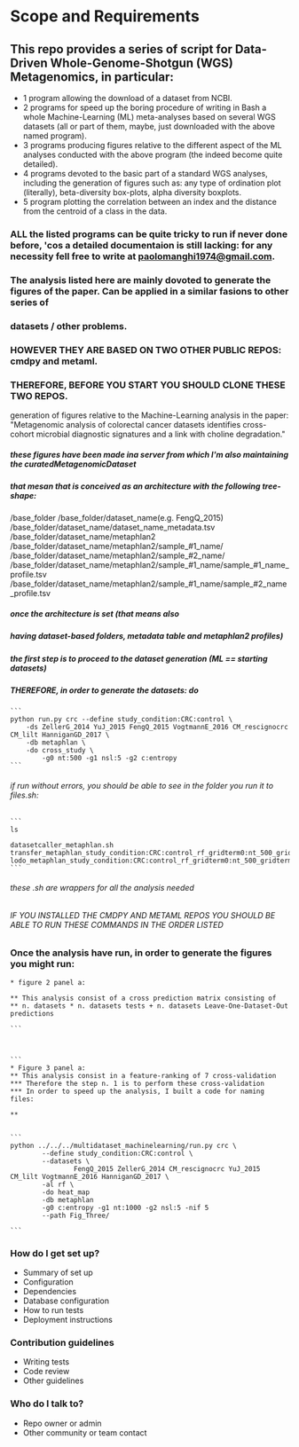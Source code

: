 # Scope and Requirements #

## This repo provides a series of script for Data-Driven Whole-Genome-Shotgun (WGS) Metagenomics, in particular:

* 1 program allowing the download of a dataset from NCBI.
* 2 programs for speed up the boring procedure of writing in Bash a whole Machine-Learning (ML) meta-analyses based on several WGS datasets (all or part of them, maybe, just downloaded with the above named program).  
* 3 programs producing figures relative to the different aspect of the ML analyses conducted with the above program (the indeed become quite detailed).
* 4 programs devoted to the basic part of a standard WGS analyses, including the generation of figures such as: any type of ordination plot (literally), beta-diversity box-plots, alpha diversity boxplots.
* 5 program plotting the correlation between an index and the distance from the centroid of a class in the data.

### ALL the listed programs can be quite tricky to run if never done before, 'cos a detailed documentaion is still lacking: for any necessity fell free to write at paolomanghi1974@gmail.com.

### The analysis listed here are mainly dovoted to generate the figures of the paper. Can be applied in a similar fasions to other series of
### datasets / other problems.
### HOWEVER THEY ARE BASED ON TWO OTHER PUBLIC REPOS: cmdpy and metaml.
### THEREFORE, BEFORE YOU START YOU SHOULD CLONE THESE TWO REPOS.

generation of figures relative to the Machine-Learning analysis in the paper: 
"Metagenomic analysis of colorectal cancer datasets identifies cross-cohort microbial diagnostic signatures and a link with choline degradation." 
 
##### these figures have been made ina  server from which I'm also maintaining the curatedMetagenomicDataset
##### that mesan that is conceived as an architecture with the following tree-shape:

/base_folder
/base_folder/dataset_name(e.g. FengQ_2015)
/base_folder/dataset_name/dataset_name_metadata.tsv
/base_folder/dataset_name/metaphlan2
/base_folder/dataset_name/metaphlan2/sample_#1_name/
/base_folder/dataset_name/metaphlan2/sample_#2_name/
/base_folder/dataset_name/metaphlan2/sample_#1_name/sample_#1_name_profile.tsv
/base_folder/dataset_name/metaphlan2/sample_#1_name/sample_#2_name_profile.tsv

##### once the architecture is set (that means also
##### having dataset-based folders, metadata table and metaphlan2 profiles)
##### the first step is to proceed to the dataset generation (ML == starting datasets)
##### THEREFORE, in order to generate the datasets: do

    ```
	python run.py crc --define study_condition:CRC:control \
		-ds ZellerG_2014 YuJ_2015 FengQ_2015 VogtmannE_2016 CM_rescignocrc CM_lilt HanniganGD_2017 \
		-db metaphlan \
		-do cross_study \
			-g0 nt:500 -g1 nsl:5 -g2 c:entropy
	```

###### if run without errors, you should be able to see in the folder you run it to files.sh:

    ```
	ls
	
	datasetcaller_metaphlan.sh
	transfer_metaphlan_study_condition:CRC:control_rf_gridterm0:nt_500_gridterm1:nsl_5_gridterm2:c_entropy.sh
	lodo_metaphlan_study_condition:CRC:control_rf_gridterm0:nt_500_gridterm1:nsl_5_gridterm2:c_entropy.sh
	```

###### these .sh are wrappers for all the analysis needed
###### IF YOU INSTALLED THE CMDPY AND METAML REPOS YOU SHOULD BE ABLE TO RUN THESE COMMANDS IN THE ORDER LISTED

### Once the analysis have run, in order to generate the figures you might run:

	* figure 2 panel a:
	
	** This analysis consist of a cross prediction matrix consisting of 
	** n. datasets * n. datasets tests + n. datasets Leave-One-Dataset-Out predictions

	```
    	
	
	
	```
	* Figure 3 panel a:
	** This analysis consist in a feature-ranking of 7 cross-validation
	*** Therefore the step n. 1 is to perform these cross-validation
	*** In order to speed up the analysis, I built a code for naming files:
	
	** 
	
	
	```
	python ../../../multidataset_machinelearning/run.py crc \
			--define study_condition:CRC:control \
			--datasets \
					FengQ_2015 ZellerG_2014 CM_rescignocrc YuJ_2015 CM_lilt VogtmannE_2016 HanniganGD_2017 \
			-al rf \
			-do heat_map 
			-db metaphlan 
			-g0 c:entropy -g1 nt:1000 -g2 nsl:5 -nif 5 
			--path Fig_Three/
	
	```



### How do I get set up? ###

* Summary of set up
* Configuration
* Dependencies
* Database configuration
* How to run tests
* Deployment instructions

### Contribution guidelines ###

* Writing tests
* Code review
* Other guidelines

### Who do I talk to? ###

* Repo owner or admin
* Other community or team contact